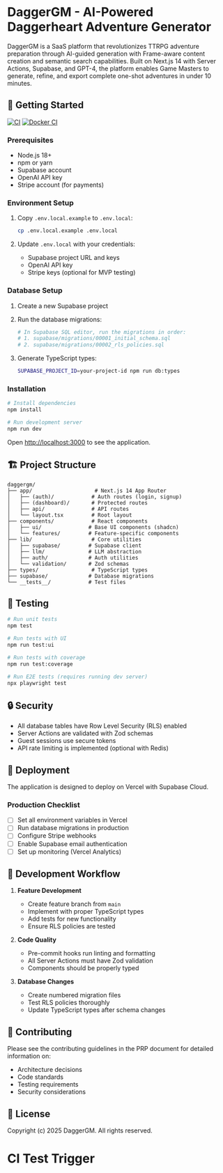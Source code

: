# DaggerGM - AI-Powered Daggerheart Adventure Generator

DaggerGM is a SaaS platform that revolutionizes TTRPG adventure preparation through AI-guided generation with Frame-aware content creation and semantic search capabilities. Built on Next.js 14 with Server Actions, Supabase, and GPT-4, the platform enables Game Masters to generate, refine, and export complete one-shot adventures in under 10 minutes.

## 🚀 Getting Started

[![CI](https://github.com/sagebright/daggergm/actions/workflows/ci.yml/badge.svg)](https://github.com/sagebright/daggergm/actions/workflows/ci.yml)
[![Docker CI](https://github.com/sagebright/daggergm/actions/workflows/docker-ci.yml/badge.svg)](https://github.com/sagebright/daggergm/actions/workflows/docker-ci.yml)

### Prerequisites

- Node.js 18+
- npm or yarn
- Supabase account
- OpenAI API key
- Stripe account (for payments)

### Environment Setup

1. Copy `.env.local.example` to `.env.local`:

   ```bash
   cp .env.local.example .env.local
   ```

2. Update `.env.local` with your credentials:
   - Supabase project URL and keys
   - OpenAI API key
   - Stripe keys (optional for MVP testing)

### Database Setup

1. Create a new Supabase project

2. Run the database migrations:

   ```bash
   # In Supabase SQL editor, run the migrations in order:
   # 1. supabase/migrations/00001_initial_schema.sql
   # 2. supabase/migrations/00002_rls_policies.sql
   ```

3. Generate TypeScript types:
   ```bash
   SUPABASE_PROJECT_ID=your-project-id npm run db:types
   ```

### Installation

```bash
# Install dependencies
npm install

# Run development server
npm run dev
```

Open [http://localhost:3000](http://localhost:3000) to see the application.

## 🏗️ Project Structure

```
daggergm/
├── app/                    # Next.js 14 App Router
│   ├── (auth)/            # Auth routes (login, signup)
│   ├── (dashboard)/       # Protected routes
│   ├── api/               # API routes
│   └── layout.tsx         # Root layout
├── components/            # React components
│   ├── ui/               # Base UI components (shadcn)
│   └── features/         # Feature-specific components
├── lib/                   # Core utilities
│   ├── supabase/         # Supabase client
│   ├── llm/              # LLM abstraction
│   ├── auth/             # Auth utilities
│   └── validation/       # Zod schemas
├── types/                 # TypeScript types
├── supabase/             # Database migrations
└── __tests__/            # Test files
```

## 🧪 Testing

```bash
# Run unit tests
npm test

# Run tests with UI
npm run test:ui

# Run tests with coverage
npm run test:coverage

# Run E2E tests (requires running dev server)
npx playwright test
```

## 🔒 Security

- All database tables have Row Level Security (RLS) enabled
- Server Actions are validated with Zod schemas
- Guest sessions use secure tokens
- API rate limiting is implemented (optional with Redis)

## 🚀 Deployment

The application is designed to deploy on Vercel with Supabase Cloud.

### Production Checklist

- [ ] Set all environment variables in Vercel
- [ ] Run database migrations in production
- [ ] Configure Stripe webhooks
- [ ] Enable Supabase email authentication
- [ ] Set up monitoring (Vercel Analytics)

## 📝 Development Workflow

1. **Feature Development**
   - Create feature branch from `main`
   - Implement with proper TypeScript types
   - Add tests for new functionality
   - Ensure RLS policies are tested

2. **Code Quality**
   - Pre-commit hooks run linting and formatting
   - All Server Actions must have Zod validation
   - Components should be properly typed

3. **Database Changes**
   - Create numbered migration files
   - Test RLS policies thoroughly
   - Update TypeScript types after schema changes

## 🤝 Contributing

Please see the contributing guidelines in the PRP document for detailed information on:

- Architecture decisions
- Code standards
- Testing requirements
- Security considerations

## 📄 License

Copyright (c) 2025 DaggerGM. All rights reserved.

<!-- Deployment trigger: 2025-09-10 13:00 -->

# CI Test Trigger
